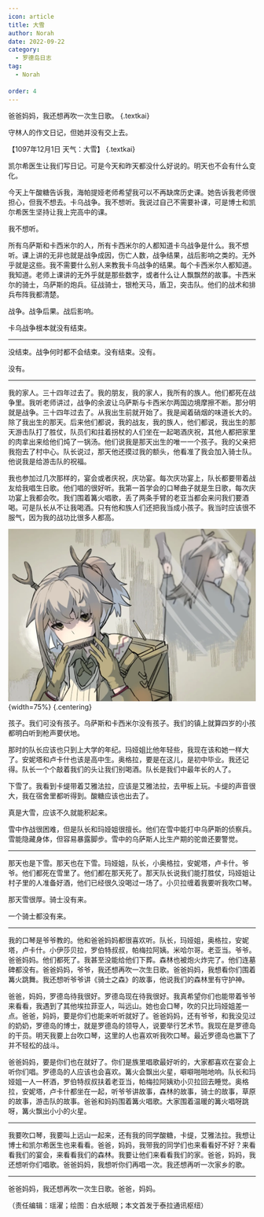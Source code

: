 ```yaml
---
icon: article
title: 大雪
author: Norah
date: 2022-09-22
category:
  - 罗德岛日志
tag:
  - Norah

order: 4
---
```


爸爸妈妈，我还想再吹一次生日歌。 {.textkai}

<!-- more -->

守林人的作文日记，但她并没有交上去。

【1097年12月1日  天气：大雪】  {.textkai}

凯尔希医生让我们写日记。可是今天和昨天都没什么好说的。明天也不会有什么变化。

今天上午酸糖告诉我，海帕提娅老师希望我可以不再缺席历史课。她告诉我老师很担心，但我不想去。卡乌战争。我不想听。我说过自己不需要补课，可是博士和凯尔希医生坚持让我上完高中的课。

我不想听。

所有乌萨斯和卡西米尔的人，所有卡西米尔的人都知道卡乌战争是什么。我不想听。课上讲的无非也就是战争成因，伤亡人数，战争结果，战后影响之类的。无外乎就是这些。我不需要什么别人来教我卡乌战争的结果。每个卡西米尔人都知道。我知道。老师上课讲的无外乎就是那些数字，或者什么让人飘飘然的故事。卡西米尔的骑士，乌萨斯的炮兵。征战骑士，银枪天马，盾卫，突击队。他们的战术和排兵布阵我都清楚。

战争。战争后果。战后影响。

卡乌战争根本就没有结束。

---

没结束。战争何时都不会结束。没有结束。没有。

没有。

---

我的家人。三十四年过去了。我的朋友，我的家人，我所有的族人。他们都死在战争里。我听老师讲过，战争的余波让乌萨斯与卡西米尔两国边境摩擦不断。那分明就是战争。三十四年过去了。从我出生前就开始了。我是闻着硝烟的味道长大的。除了我出生的那天。后来他们都说，我的战友，我的族人，他们都说，我出生的那天游击队打了胜仗，队员们和拄着拐杖的人们坐在一起喝酒庆祝，其他人都把家里的肉拿出来给他们炖了一锅汤。他们说我是那天出生的唯一一个孩子。我的父亲把我抱去了村中心。队长说过，那天他还摸过我的额头，他看准了我会加入骑士队。他说我是给游击队的祝福。

我也参加过几次那样的，宴会或者庆祝，庆功宴。每次庆功宴上，队长都要带着战友给我唱生日歌。他们唱的很好听。我第一首学会的口琴曲子就是生日歌，每次庆功宴上我都会吹。我们围着篝火唱歌，丢了两条手臂的老亚当都会来问我们要酒喝。可是队长从不让我喝酒。只有他和族人们还把我当成小孩子。我当时应该很不服气，因为我的战功比很多人都高。

![](./res/illustration/守林人.webp){width=75%} {.centering}

孩子。我们可没有孩子。乌萨斯和卡西米尔没有孩子。我们的镇上就算四岁的小孩都明白听到枪声要伏地。

那时的队长应该也只到上大学的年纪。玛娅姐比他年轻些，我现在该和她一样大了。安妮塔和卢卡什也该是高中生。奥格拉，要是在这儿，是初中毕业。我还记得。队长一个个敲着我们的头让我们别喝酒。队长是我们中最年长的人了。

下雪了。我看到卡缇带着艾雅法拉，应该是艾雅法拉，去甲板上玩。卡缇的声音很大，我在宿舍里都听得到。酸糖应该也出去了。

真是大雪，应该不久就能积起来。

雪中作战很困难，但是队长和玛娅姐很擅长。他们在雪中能打中乌萨斯的侦察兵。雪能隐藏身体，但容易暴露脚步。雪中的乌萨斯人比生产期的驼兽还要警觉。

---

那天也是下雪。那天也在下雪。玛娅姐，队长，小奥格拉，安妮塔，卢卡什。爷爷。他们都死在雪里了。他们都在那天死了。那天队长说我们能打胜仗，玛娅姐让村子里的人准备好酒，他们已经很久没喝过一场了。小贝拉缠着我要听我吹口琴。

那天雪很厚。骑士没有来。

一个骑士都没有来。

---

我的口琴是爷爷教的。他和爸爸妈妈都很喜欢听。队长，玛娅姐，奥格拉，安妮塔，卢卡什。小伊莎贝拉，罗伯特叔叔，帕梅拉阿姨。米哈尔哥。老亚当。爷爷。爸爸妈妈。他们都死了。我甚至没能给他们下葬。森林也被炮火炸完了。他们连墓碑都没有。爸爸妈妈，爷爷，我还想再吹一次生日歌。爸爸妈妈，我想看你们围着篝火跳舞。我还想听爷爷讲《骑士之森》的故事，他说我们的森林里有守护神。

爸爸，妈妈，罗德岛待我很好。罗德岛现在待我很好。我真希望你们也能带着爷爷来看看，我遇到了其他埃拉菲亚人，叫远山。她也会口琴，吹的只比玛娅姐差一点。爸爸，妈妈，要是你们也能来听听就好了。爸爸妈妈，还有爷爷，和我没见过的奶奶，罗德岛的博士，就是罗德岛的领导人，说要举行艺术节。我现在是罗德岛的干员。明天我要上台吹口琴，这里的人也喜欢听我吹口琴。最近罗德岛也赢下了并不轻松的战斗。

爸爸妈妈，要是你们也在就好了。你们是族里唱歌最好听的，大家都喜欢在宴会上听你们唱。罗德岛的人应该也会喜欢。篝火会飘出火星，噼噼啪啪地响。队长和玛娅姐一人一杯酒，罗伯特叔叔扶着老亚当，帕梅拉阿姨劝小贝拉回去睡觉。奥格拉，安妮塔，卢卡什都坐在一起，听爷爷讲故事，森林的故事，骑士的故事，草原的故事，游击队的故事。爸爸和妈妈围着篝火唱歌。大家围着温暖的篝火唱呀跳呀，篝火飘出小小的火星。

---

我要吹口琴，我要叫上远山一起来，还有我的同学酸糖，卡缇，艾雅法拉。我想让博士和凯尔希医生也来看看。爸爸，妈妈，我带我的同学们也来看看好不好？来看看我们的宴会，来看看我们的森林。我要让他们来看看我们的家。爸爸，妈妈，我还想听你们唱歌。爸爸妈妈，我想听你们再唱一次。我还想再听一次家乡的歌。

---

爸爸妈妈，我还想再吹一次生日歌。爸爸，妈妈。<eod />

（责任编辑：瑶濯；绘图：白水纸眼；本文首发于泰拉通讯枢纽）

<Ads />